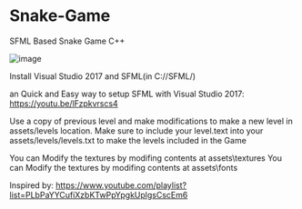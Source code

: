 # Snake-Game
SFML Based Snake Game C++


![image](https://user-images.githubusercontent.com/83970668/200563586-64e1e49e-38c9-4aa9-87fe-4d0bc615b7c6.png)

Install Visual Studio 2017 and SFML(in C://SFML/)

an Quick and Easy way to setup SFML with Visual Studio 2017: https://youtu.be/lFzpkvrscs4

Use a copy of previous level and make modifications to make a new level in assets/levels location.
Make sure to include your level.text into your assets/levels/levels.txt to make the levels included in the Game

You can Modify the textures by modifing contents at assets\textures
You can Modify the textures by modifing contents at assets\fonts


Inspired by: https://www.youtube.com/playlist?list=PLbPaYYCufiXzbKTwPpYpgkUplgsCscEm6
